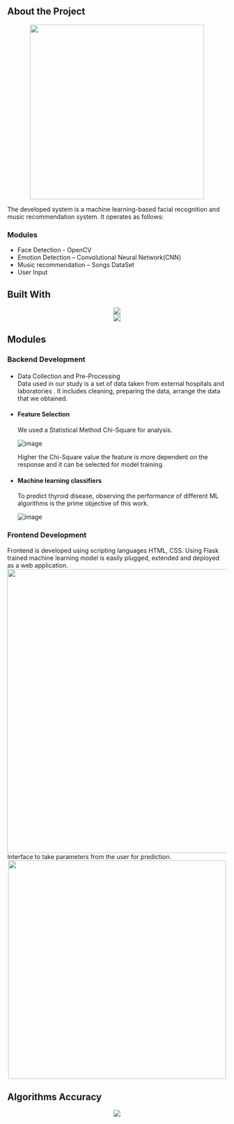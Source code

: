 <h2>About the Project</h2>
<div align="center">
	<img  height ="400px" src="https://github.com/suryateja6302/Emotion-Based-Music-Recommendation-System/assets/111578838/41f35780-7d21-455c-a2bc-27c6cc170efa">
 
</div>

The developed system is a machine learning-based facial recognition and music recommendation system. It operates as follows:
<h3>Modules</h3>


<ul>  
 <li>Face Detection - OpenCV</li>
 <li>Emotion Detection – Convolutional Neural Network(CNN) </li>
 <li>Music recommendation – Songs DataSet</li>
 <li>User Input</li>
 
</ul>  

<h2>Built With</h2>
<div align="center">
	<img src="https://github.com/suryateja6302/Thyro-Check/assets/111578838/a17b5dc1-8db7-4742-8c8b-6f93abfedbca"></br>
         <img src="https://github.com/suryateja6302/Thyro-Check/assets/111578838/11c96e13-0955-445b-b895-4ebf23b19806">
 
</div>

<h2>Modules</h2>
<h3>Backend Development</h3>
<ul>
<li><h4></h4>Data Collection and Pre-Processing</h4></li>
Data used in our study is a set of data taken from external hospitals and laboratories .
It includes cleaning, preparing the data, arrange the data that we obtained.

<li><h4>Feature Selection</h4></li>
We used a Statistical Method Chi-Square for analysis.

![image](https://github.com/suryateja6302/Thyro-Check/assets/111578838/03faa2b0-ed9b-4df7-879f-19d116abffa4)

Higher the Chi-Square value the feature is more dependent on the response and it can be selected for model training.
<li><h4>Machine learning classifiers</h4></li>
To predict thyroid disease, observing the performance of different ML algorithms is the prime objective of this work.

![image](https://github.com/suryateja6302/Thyro-Check/assets/111578838/6ec25cd6-47dd-4c73-99be-6a5a38ee9464)


</ul>
<h3>Frontend Development</h3>
Frontend is developed using scripting languages HTML, CSS.
Using Flask trained machine learning model is easily plugged, extended and deployed as a web application.
<div align="center">
	<img height="650" src="https://github.com/suryateja6302/Thyro-Check/assets/111578838/cc4e2d0a-e7bd-45c6-8605-9dc0f307b900">
 
</div>
Interface to take parameters from the user for prediction.

<div align="center">
	<img height="500" src="https://github.com/suryateja6302/Thyro-Check/assets/111578838/3cab9514-fa78-418a-b539-2ca08a7f22c9">
 
</div>

<h2>Algorithms Accuracy</h2>
<div align="center">
	<img src="https://github.com/suryateja6302/Thyro-Check/assets/111578838/56cd39c3-3b9a-462e-aee1-42417f5cc813">
 
</div>


